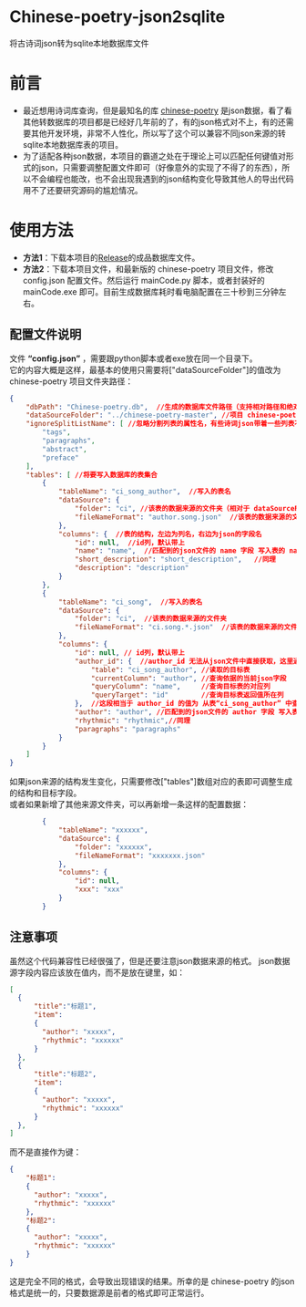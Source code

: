 # Chinese-poetry-json2sqlite
将古诗词json转为sqlite本地数据库文件


# 前言
* 最近想用诗词库查询，但是最知名的库 [chinese-poetry](https://github.com/chinese-poetry/chinese-poetry) 是json数据，看了看其他转数据库的项目都是已经好几年前的了，有的json格式对不上，有的还需要其他开发环境，非常不人性化，所以写了这个可以兼容不同json来源的转sqlite本地数据库表的项目。   
* 为了适配各种json数据，本项目的霸道之处在于理论上可以匹配任何键值对形式的json，只需要调整配置文件即可（好像意外的实现了不得了的东西），所以不会编程也能改，也不会出现我遇到的json结构变化导致其他人的导出代码用不了还要研究源码的尴尬情况。
  
# 使用方法
* **方法1**：下载本项目的[Release](https://github.com/tp1415926535/Chinese-poetry-json2sqlite/releases/latest)的成品数据库文件。    
* **方法2**：下载本项目文件，和最新版的 chinese-poetry 项目文件，修改 config.json 配置文件。然后运行 mainCode.py 脚本，或者封装好的 mainCode.exe 即可。目前生成数据库耗时看电脑配置在三十秒到三分钟左右。

## 配置文件说明
文件 **“config.json”** ，需要跟python脚本或者exe放在同一个目录下。       
它的内容大概是这样，最基本的使用只需要将["dataSourceFolder"]的值改为 chinese-poetry 项目文件夹路径：
```json
{
    "dbPath": "Chinese-poetry.db",  //生成的数据库文件路径（支持相对路径和绝对路径）
    "dataSourceFolder": "../chinese-poetry-master", //项目 chinese-poetry 的下载解压后文件夹路径（支持相对路径和绝对路径）
    "ignoreSplitListName": [ //忽略分割列表的属性名，有些诗词json带着一些列表不需要分隔，进行排除。
        "tags",
        "paragraphs",
        "abstract",
        "preface"
    ],
    "tables": [ //将要写入数据库的表集合
        {
            "tableName": "ci_song_author",  //写入的表名
            "dataSource": {
                "folder": "ci", //该表的数据来源的文件夹（相对于 dataSourceFolder 的子目录）
                "fileNameFormat": "author.song.json"  //该表的数据来源的文件夹内文件名 (可以用*号模糊匹配多个json文件）
            },
            "columns": {  //表的结构，左边为列名，右边为json的字段名
                "id": null,  //id列，默认带上
                "name": "name",  //匹配到的json文件的 name 字段 写入表的 name 列中
                "short_description": "short_description",   //同理
                "description": "description"
            }
        },
        {
            "tableName": "ci_song",  //写入的表名
            "dataSource": {
                "folder": "ci",  //该表的数据来源的文件夹
                "fileNameFormat": "ci.song.*.json"  //该表的数据来源的文件夹内文件名，用 * 号代替任意内容，将获取到多个文件
            },
            "columns": {
                "id": null, // id列，默认带上
                "author_id": {  //author_id 无法从json文件中直接获取，这里通过其他表读取
                    "table": "ci_song_author", //读取的目标表
                    "currentColumn": "author", //查询依据的当前json字段
                    "queryColumn": "name",     //查询目标表的对应列
                    "queryTarget": "id"        //查询目标表返回值所在列
                },  //这段相当于 author_id 的值为 从表“ci_song_author” 中查询 "name" 列中 和json的“author” 字段值相同的数据，并返回该行数据的 id 值。
                "author": "author", //匹配到的json文件的 author 字段 写入表的 author 列中
                "rhythmic": "rhythmic",//同理
                "paragraphs": "paragraphs"
            }
        }
    ]
}
```
如果json来源的结构发生变化，只需要修改["tables"]数组对应的表即可调整生成的结构和目标字段。     
或者如果新增了其他来源文件夹，可以再新增一条这样的配置数据：
```json
        {
            "tableName": "xxxxxx",
            "dataSource": {
                "folder": "xxxxxx",
                "fileNameFormat": "xxxxxxx.json"
            },
            "columns": { 
                "id": null,  
                "xxx": "xxx"
            }
        }
```


## 注意事项
  虽然这个代码兼容性已经很强了，但是还要注意json数据来源的格式。
  json数据源字段内容应该放在值内，而不是放在键里，如：
```json
[
  { 
      "title":"标题1",
      "item":
      {
        "author": "xxxxx", 
        "rhythmic": "xxxxxx"
      }
  }, 
  { 
      "title":"标题2",
      "item": 
      {
        "author": "xxxxx", 
        "rhythmic": "xxxxxx"
      }
  },
]
```
   而不是直接作为键：
```json
{
    "标题1": 
    {
      "author": "xxxxx", 
      "rhythmic": "xxxxxx"
    }, 
    "标题2": 
    {
      "author": "xxxxx", 
      "rhythmic": "xxxxxx"
    }
}
```
  这是完全不同的格式，会导致出现错误的结果。所幸的是 chinese-poetry 的json格式是统一的，只要数据源是前者的格式即可正常运行。
